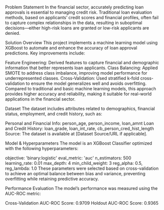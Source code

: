 Problem Statement
In the financial sector, accurately predicting loan approvals is essential to managing credit risk. Traditional loan evaluation methods, based on applicants’ credit scores and financial profiles, often fail to capture complex relationships in the data, resulting in suboptimal decisions—either high-risk loans are granted or low-risk applicants are denied.

Solution Overview
This project implements a machine learning model using XGBoost to automate and enhance the accuracy of loan approval predictions. Key improvements include:

Feature Engineering: Derived features to capture financial and demographic information that better represents loan applicants.
Class Balancing: Applied SMOTE to address class imbalance, improving model performance for underrepresented classes.
Cross-Validation: Used stratified k-fold cross-validation to ensure the model generalizes well and avoids overfitting.
Compared to traditional and basic machine learning models, this approach provides higher accuracy and reliability, making it suitable for real-world applications in the financial sector.

Dataset
The dataset includes attributes related to demographics, financial status, employment, and credit history, such as:

Personal and Financial Info: person_age, person_income, loan_amnt
Loan and Credit History: loan_grade, loan_int_rate, cb_person_cred_hist_length
Source: The dataset is available at [Dataset Source/URL if applicable].

Model & Hyperparameters
The model is an XGBoost Classifier optimized with the following hyperparameters:

objective: 'binary:logistic'
eval_metric: 'auc'
n_estimators: 500
learning_rate: 0.01
max_depth: 4
min_child_weight: 3
reg_alpha: 0.5, reg_lambda: 1.0
These parameters were selected based on cross-validation to achieve an optimal balance between bias and variance, preventing overfitting while retaining predictive accuracy.

Performance Evaluation
The model’s performance was measured using the AUC-ROC metric:

Cross-Validation AUC-ROC Score: 0.9709
Holdout AUC-ROC Score: 0.9365
